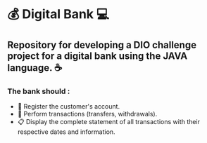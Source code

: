 # 💰 Digital Bank 💻

## Repository for developing a DIO challenge project for a digital bank using the JAVA language. ☕


### The bank should : 
 - 📝 Register the customer's account.
 - 💸 Perform transactions (transfers, withdrawals).
 - 📋 Display the complete statement of all transactions with their respective dates and information.




